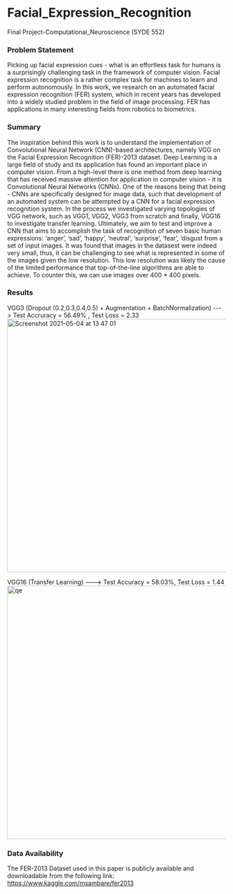 # Facial_Expression_Recognition
Final Project-Computational_Neuroscience (SYDE 552) 

### Problem Statement 

Picking up facial expression cues - what is an effortless task for humans is a surprisingly challenging task in the framework of computer vision. Facial expression recognition is a rather complex task for machines to learn and perform autonomously. In this work, we research on an automated facial expression recognition (FER) system, which in recent years has developed into a widely studied problem in the field of image processing. FER has applications in many interesting fields from robotics to biometrics.


### Summary 

The inspiration behind this work is to understand the implementation of Convolutional Neural Network (CNN)-based architectures, namely VGG on the Facial Expression Recognition (FER)-2013 dataset. Deep Learning is a large field of study and its application has found an important place in computer vision. From a high-level there is one method from deep learning that has received massive attention for application in computer vision - it is Convolutional Neural Networks (CNNs). One of the reasons being that being - CNNs are specifically designed for image data, such that development of an automated system can be attempted by a CNN for a facial expression recognition system. In the process we investigated varying topologies of VGG network, such as VGG1, VGG2, VGG3 from scratch and finally, VGG16 to investigate transfer learning. Ultimately, we aim to test and improve a CNN that aims to accomplish the task of recognition of seven basic human expressions: ‘anger’, ‘sad’, ‘happy’, ‘neutral’, ‘surprise’, ‘fear’, ‘disgust from a set of input images. It was found that images in the datasest were indeed very small, thus, it can be challenging to see what is represented in some of the images given the low resolution. This low resolution was likely the cause of the limited performance that top-of-the-line algorithms are able to achieve. To counter this, we can use images over 400 * 400 pixels.

### Results 

VGG3 (Dropout (0.2,0.3,0.4,0.5) + Augmentation + BatchNormalization) ---> Test Accruracy = 56.49% , Test Loss = 2.33
<img width="585" alt="Screenshot 2021-05-04 at 13 47 01" src="https://user-images.githubusercontent.com/38030229/117047800-4712d380-ace0-11eb-8499-f51c17f72567.png">

VGG16 (Transfer Learning) ---> Test Accuracy = 58.03%, Test Loss = 1.44 
<img width="585" alt="qe" src="https://user-images.githubusercontent.com/38030229/117047796-45e1a680-ace0-11eb-9571-691b60e25c69.png">

### Data Availability 
The FER-2013 Dataset used in this paper is publicly available and downloadable from the following link: https://www.kaggle.com/msambare/fer2013

